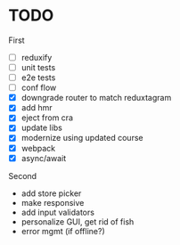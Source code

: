 # TODO

First

- [ ] reduxify
- [ ] unit tests
- [ ] e2e tests
- [ ] conf flow
- [x] downgrade router to match reduxtagram
- [x] add hmr
- [X] eject from cra
- [x] update libs
- [x] modernize using updated course
- [x] webpack
- [x] async/await

Second

 * add store picker
 * make responsive
 * add input validators
 * personalize GUI, get rid of fish
 * error mgmt (if offline?)